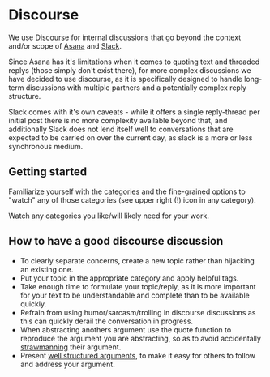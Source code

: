 # Discourse

We use [Discourse](https://discourse.freistil.it/) for internal discussions that go beyond the context and/or scope of [Asana](/software/asana.html) and [Slack](/software/slack.html).

Since Asana has it's limitations when it comes to quoting text and threaded replys (those simply don't exist there), for more complex discussions we have decided to use discourse, as it is specifically designed to handle long-term discussions with multiple partners and a potentially complex reply structure.

Slack comes with it's own caveats - while it offers a single reply-thread per initial post there is no more complexity available beyond that, and additionally Slack does not lend itself well to conversations that are expected to be carried on over the current day, as slack is a more or less synchronous medium.  

## Getting started

Familiarize yourself with the [categories](https://discourse.freistil.it/categories) and the fine-grained options to "watch" any of those categories (see upper right (!) icon in any category).

Watch any categories you like/will likely need for your work.  

## How to have a good discourse discussion

* To clearly separate concerns, create a new topic rather than hijacking an existing one.
* Put your topic in the appropriate category and apply helpful tags.
* Take enough time to formulate your topic/reply, as it is more important for your text to be understandable and complete than to be available quickly.
* Refrain from using humor/sarcasm/trolling in discourse discussions as this can quickly derail the conversation in progress.
* When abstracting anothers argument use the quote function to reproduce the argument you are abstracting, so as to avoid accidentally [strawmanning](https://en.wikipedia.org/wiki/Straw_man) their argument.
* Present [well structured arguments](http://www.ucs.mun.ca/~alatus/phil1200/CT1StructureofArguments.html), to make it easy for others to follow and address your argument.
